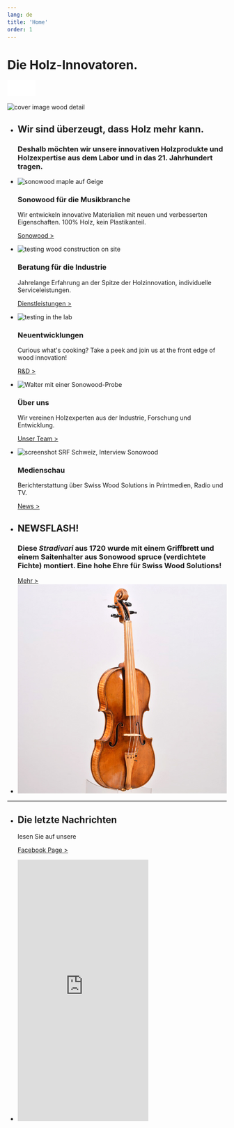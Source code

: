 ```yaml
---
lang: de
title: 'Home'
order: 1
---
```


<div class="full-width-kenburns">
<div class="wrap-bg-image">

# Die Holz-Innovatoren.

![arrow down](/assets/images/arrow-d-white.svg)

</div>
<img src="/assets/images/home_cover.jpg"
  srcset="/assets/images/home_cover_2x.jpg" alt="cover image wood detail">
</div>


<div class="full-width-grey">
<div class="wrap">

- ## Wir sind überzeugt, dass Holz mehr kann.

  ### Deshalb möchten wir unsere innovativen Holzprodukte und Holzexpertise aus dem Labor und in das 21. Jahrhundert tragen.

- <img src="/assets/images/home_materials.jpg"
    srcset="/assets/images/home_materials_2x.jpg" alt="sonowood maple auf Geige">

  ### Sonowood für die Musikbranche

  Wir entwickeln innovative Materialien mit neuen und verbesserten Eigenschaften. 100% Holz, kein Plastikanteil.

  <a class="btn" href="/Sonowood_DE">Sonowood ></a>

- <img src="/assets/images/home_services.jpg"
    srcset="/assets/images/home_services_2x.jpg" alt="testing wood construction on site">

  ### Beratung für die Industrie
  Jahrelange Erfahrung an der Spitze der Holzinnovation, individuelle Serviceleistungen.

  <a class="btn" href="/Services_DE">Dienstleistungen ></a>

- <img src="/assets/images/home_RD.jpg"
      srcset="/assets/images/home_RD_2x.jpg" alt="testing in the lab">

  ### Neuentwicklungen

    Curious what's cooking? Take a peek and join us at the front edge of wood innovation!

    <a class="btn" href="/RDProjects_DE">R&D ></a>

- <img src="/assets/images/home_about.jpg"
    srcset="/assets/images/home_about_2x.jpg" alt="Walter mit einer Sonowood-Probe">

  ### Über uns

  Wir vereinen Holzexperten aus der Industrie, Forschung und Entwicklung.

  <a class="btn" href="/About_DE">Unser Team ></a>

- <img src="/assets/images/home_news.jpg"
    srcset="/assets/images/home_news_2x.jpg" alt="screenshot SRF Schweiz, Interview Sonowood">

  ### Medienschau

  Berichterstattung über Swiss Wood Solutions in Printmedien, Radio und TV.

    <a class="btn" href="/News_DE">News ></a>

</div>
</div>

<div class="full-width-red">
<div class="wrap -cols2">

- ## NEWSFLASH!
  ### Diese *Stradivari* aus 1720 wurde mit einem Griffbrett und einem Saitenhalter aus **Sonowood spruce** (verdichtete Fichte) montiert. Eine hohe Ehre für Swiss Wood Solutions!
  <a class="btn -white" href="/RDProjects_DE">Mehr ></a>
- ![Sonowood on Stradivarius, credits: Wilhelm Geigenbau](/assets/images/news_201812_stradivarius.jpeg)

---

- ## Die letzte Nachrichten
  lesen Sie auf unsere

  <a class="btn -white" href="https://www.facebook.com/Swiss-Wood-Solutions-1539292799446076/" target="_blank">Facebook Page ></a>

- <iframe src="https://www.facebook.com/plugins/page.php?href=https%3A%2F%2Fwww.facebook.com%2FSwiss-Wood-Solutions-1539292799446076%2F&tabs=timeline%2C%20events&height=600&small_header=true&adapt_container_width=true&hide_cover=false&show_facepile=false&appId" height="600" style="border:1px #fef4f2;overflow:hidden" scrolling="no" frameborder="0" allowTransparency="true" allow="encrypted-media"></iframe>

  </div>
  </div>
